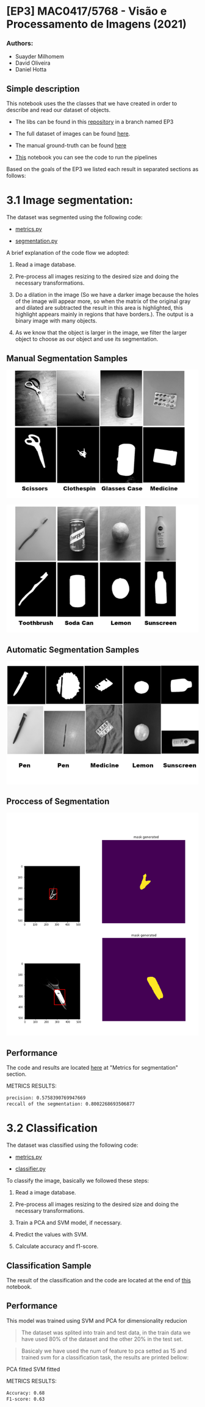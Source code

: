 # [EP3] MAC0417/5768 - Visão e Processamento de Imagens (2021)

### Authors:
 - Suayder Milhomem
 - David Oliveira
 - Daniel Hotta


## Simple description

This notebook uses the the classes that we have created in order to describe and read our dataset of objects.

- The libs can be found in this [repository](https://github.com/suayder/computer_vision_eps_usp.git) in a branch named EP3

- The full dataset of images can be found [here](https://drive.google.com/drive/folders/1GJD9P-zUVVOHRNSenVLbm_XS1joCXYm-?usp=sharing).

- The manual ground-truth can be found [here](https://drive.google.com/drive/folders/1lKkDUXQHloZy4YMkQMyr7Qx7NTsfO5wq?usp=sharing)

- [This](https://github.com/suayder/computer_vision_eps_usp/blob/EP3/automatics_pipelines.ipynb) notebook you can see the code to run the pipelines

Based on the goals of the EP3 we listed each result in separated sections as follows:

# 3.1 Image segmentation:

The dataset was segmented using the following code:

- [metrics.py](https://github.com/suayder/computer_vision_eps_usp/blob/EP3/src/metrics.py)

- [segmentation.py](https://github.com/suayder/computer_vision_eps_usp/blob/EP3/src/segment.py)

A brief explanation of the code flow we adopted:

1. Read a image database.

2. Pre-process all images resizing to the desired size and doing the necessary transformations.

3. Do a dilation in the image (So we have a darker image because the holes of the image will appear more, so when the matrix of the original gray and dilated are subtracted the result in this area is highlighted, this highlight appears mainly in regions that have borders.). The output is a binary image with many objects.

4. As we know that the object is larger in the image, we filter the larger object to choose as our object and use its segmentation.

## Manual Segmentation Samples

![](images/manual_segmentation.png)

![](images/manual_segmentation2.png)

## Automatic Segmentation Samples

![](images/auto_segmentation.png)

## Proccess of Segmentation

![](images/mask_generated.png)

## Performance

The code and results are located [here](https://colab.research.google.com/drive/1TYL6c8lbtLtx-kqkVndn9YyGEK7lwaM9?usp=sharing) at "Metrics for segmentation" section.

METRICS RESULTS:

	precision: 0.5758390769947669
	reccall of the segmentation: 0.8002268693506877

# 3.2 Classification

The dataset was classified using the following code:

- [metrics.py](https://github.com/suayder/computer_vision_eps_usp/blob/EP3/src/metrics.py)

- [classifier.py](https://github.com/suayder/computer_vision_eps_usp/blob/EP3/src/classifier.py)

To classify the image, basically we followed these steps:

1. Read a image database.

2. Pre-process all images resizing to the desired size and doing the necessary transformations.

3. Train a PCA and SVM model, if necessary.

4. Predict the values with SVM.

5. Calculate accuracy and f1-score.

## Classification Sample

The result of the classification and the code are located at the end of [this](https://colab.research.google.com/drive/1TYL6c8lbtLtx-kqkVndn9YyGEK7lwaM9?usp=sharing) notebook.

## Performance

This model was trained using SVM and PCA for dimensionality reducion

> The dataset was splited into train and test data, in the train data we have used 80% of the dataset and the other 20% in the test set.

> Basicaly we have used the num of feature to pca setted as 15 and trained svm for a classification task, the results are printed bellow:

PCA fitted
SVM fitted

METRICS RESULTS:

	Accuracy: 0.68
	F1-score: 0.63
